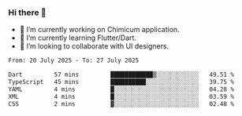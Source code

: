 ### Hi there 👋

<!--
**devcat37/devcat37** is a ✨ _special_ ✨ repository because its `README.md` (this file) appears on your GitHub profile.-->


- 🔭 I’m currently working on Chimicum application.
- 🌱 I’m currently learning Flutter/Dart.
- 👯 I’m looking to collaborate with UI designers.
<!-- - 🤔 I’m looking for help with ... -->

<!--START_SECTION:waka-->

```txt
From: 20 July 2025 - To: 27 July 2025

Dart         57 mins         ████████████▒░░░░░░░░░░░░   49.51 %
TypeScript   45 mins         ██████████░░░░░░░░░░░░░░░   39.75 %
YAML         4 mins          █░░░░░░░░░░░░░░░░░░░░░░░░   04.28 %
XML          4 mins          █░░░░░░░░░░░░░░░░░░░░░░░░   03.59 %
CSS          2 mins          ▓░░░░░░░░░░░░░░░░░░░░░░░░   02.48 %
```

<!--END_SECTION:waka-->
